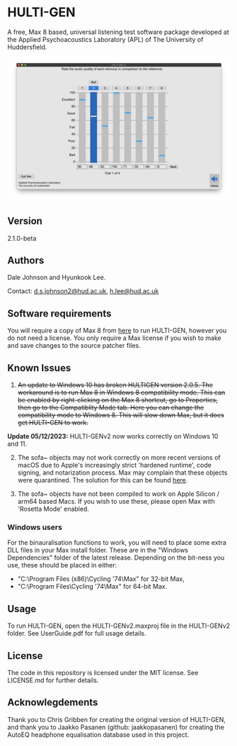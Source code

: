# HULTI-GEN
A free, Max 8 based, universal listening test software package developed at the Applied Psychoacoustics Laboratory (APL) of The University of Huddersfield.

![HULTI-GENv2](HULTI-GENv2.jpg)

## Version
2.1.0-beta

## Authors
Dale Johnson and Hyunkook Lee.

Contact: d.s.johnson2@hud.ac.uk, h.lee@hud.ac.uk

## Software requirements
You will require a copy of Max 8 from [here](https://cycling74.com/downloads) to run HULTI-GEN, however you do not need a license.
You only require a Max license if you wish to make and save changes to the source patcher files.

## Known Issues

1. ~~An update to Windows 10 has broken HULTIGEN version 2.0.5. The workaround is to run Max 8 in Windows 8 compatibility mode. This can be enabled by right-clicking on the Max 8 shortcut, go to Properties, then go to the Compatiblity Mode tab. Here you can change the compatibility mode to Windows 8. This will slow down Max, but it does get HULTI-GEN to work.~~

**Update 05/12/2023:** HULTI-GENv2 now works correctly on Windows 10 and 11.

2. The sofa~ objects may not work correctly on more recent versions of macOS due to Apple's increasingly strict 'hardened runtime', code signing, and notarization process. Max may complain that these objects were quarantined. The solution for this can be found [here](https://cycling74.com/forums/%22external-cannot-be-load-due-to-macos-quarantine%22).

3. The sofa~ objects have not been compiled to work on Apple Silicon / arm64 based Macs. If you wish to use these, please open Max with 'Rosetta Mode' enabled.

### Windows users
For the binauralisation functions to work, you will need to place some extra DLL files in your Max install folder. These are in the "Windows Dependencies" folder of the latest release. Depending on the bit-ness you use, these should be placed in either:

- "C:\Program Files (x86)\Cycling '74\Max" for 32-bit Max,
- "C:\Program Files\Cycling '74\Max" for 64-bit Max.

## Usage
To run HULTI-GEN, open the HULTI-GENv2.maxproj file in the HULTI-GENv2 folder. See UserGuide.pdf for full usage details.

## License
The code in this repository is licensed under the MIT license. See LICENSE.md for further details.

## Acknowlegdements
Thank you to Chris Gribben for creating the original version of HULTI-GEN, and thank you to Jaakko Pasanen (github: jaakkopasanen) for creating the AutoEQ headphone equalisation database used in this project.
